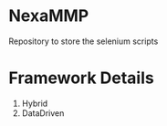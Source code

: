 # NexaMMP
Repository to store the selenium scripts
<h1>Framework Details</h1>
<ol>
  <li>Hybrid</li>
  <li>DataDriven</li>
</ol>
